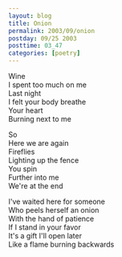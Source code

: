 ```yaml
---
layout: blog
title: Onion
permalink: 2003/09/onion
postday: 09/25 2003
posttime: 03_47
categories: [poetry]
---
```


<p>Wine<br />
I spent too much on me<br />
Last night<br />
I felt your body breathe<br />
Your heart<br />
Burning next to me</p>
<p>So<br />
Here we are again<br />
Fireflies<br />
Lighting up the fence<br />
You spin<br />
Further into me<br />
We're at the end</p>
<p>I've waited here for someone<br />
Who peels herself an onion<br />
With the hand of patience<br />
If I stand in your favor<br />
It's a gift I'll open later<br />
Like a flame burning backwards</p>
